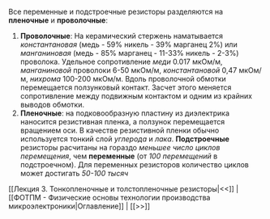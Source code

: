 Все переменные и подстроечные резисторы разделяются на **пленочные** и **проволочные**:
1. **Проволочные**: На керамический стержень наматывается *константановая* (медь - 59% никель - 39% марганец 2%) или *манганиновая* (медь - 85% марганец - 11-33% никель - 2-3%) проволока. Удельное сопротивление *меди* 0.017 мкОм/м, *манганиновой* проволоки 6-50 мкОм/м, *константановой* 0,47 мкОм/м, *нихрома* 100-200 мкОм/м. Вдоль проволочной обмотки перемещается ползунковый контакт. Засчет этого меняется сопротивление между подвижным контактом и одним из крайних выводов обмотки.
2. **Пленочные**: на подковообразную пластину из диэлектрика наносится резистивная пленка, а ползунок перемещается вращением оси. В качестве резистивной пленки обычно используется тонкий слой *углерода* и *лака*. 
**Подстроечные** резисторы расчитаны на гораздо *меньшее число циклов перемещения*, чем **переменные** (от *100 перемещений* в подстроечном). Для переменных резисторов количество циклов может достигать *50-100 тысяч*

[[Лекция 3. Тонкопленочные и толстопленочные резисторы|<<]] | [[ФОТПМ - Физические основы технологии производства микроэлектроники|Оглавление]] | [[>>]]